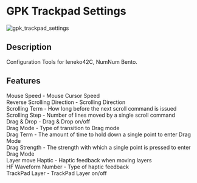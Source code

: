 # GPK Trackpad Settings
![gpk_trackpad_settings](https://github.com/darakuneko/gpk_trackpad_settings/assets/5214078/ad6fa9e3-c469-4642-a701-7b5b161d9774)

## Description
Configuration Tools for Ieneko42C, NumNum Bento.

## Features
Mouse Speed - Mouse Cursor Speed\
Reverse Scrolling Direction - Scrolling Direction\
Scrolling Term - How long before the next scroll command is issued\
Scrolling Step - Number of lines moved by a single scroll command\
Drag & Drop - Drag & Drop on/off\
Drag Mode - Type of transition to Drag mode\
Drag Term - The amount of time to hold down a single point to enter Drag Mode\
Drag Strength - The strength with which a single point is pressed to enter Drag Mode\
Layer move Haptic - Haptic feedback when moving layers\
HF Waveform Number - Type of haptic feedback\
TrackPad Layer - TrackPad Layer on/off
